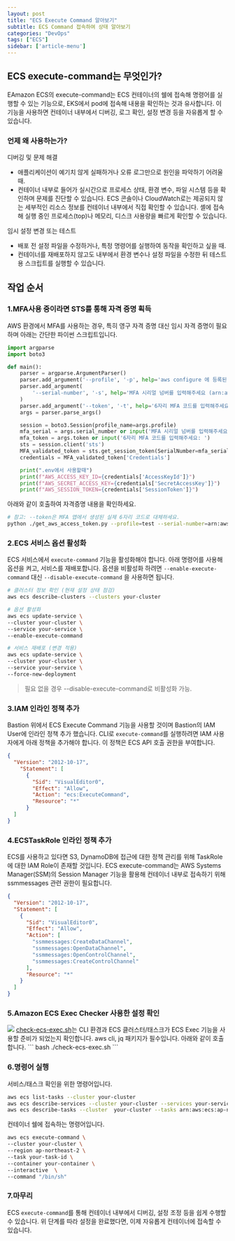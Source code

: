 ```yaml
---
layout: post
title: "ECS Execute Command 알아보기"
subtitle: ECS Command 접속하여 상태 알아보기
categories: "DevOps"
tags: ["ECS"]
sidebar: ['article-menu']
---
```


## ECS execute-command는 무엇인가? 
EAmazon ECS의 execute-command는 ECS 컨테이너의 쉘에 접속해 명령어를 실행할 수 있는 기능으로, EKS에서 pod에 접속해 내용을 확인하는 것과 유사합니다. 이 기능을 사용하면 컨테이너 내부에서 디버깅, 로그 확인, 설정 변경 등을 자유롭게 할 수 있습니다.

### 언제 왜 사용하는가?
디버깅 및 문제 해결
- 애플리케이션이 예기치 않게 실패하거나 오류 로그만으로 원인을 파악하기 어려울 때.
- 컨테이너 내부로 들어가 실시간으로 프로세스 상태, 환경 변수, 파일 시스템 등을 확인하며 문제를 진단할 수 있습니다. ECS 콘솔이나 CloudWatch로는 제공되지 않는 세부적인 리소스 정보를 컨테이너 내부에서 직접 확인할 수 있습니다. 셸에 접속해 실행 중인 프로세스(top)나 메모리, 디스크 사용량을 빠르게 확인할 수 있습니다.

임시 설정 변경 또는 테스트
- 배포 전 설정 파일을 수정하거나, 특정 명령어를 실행하여 동작을 확인하고 싶을 때.
- 컨테이너를 재배포하지 않고도 내부에서 환경 변수나 설정 파일을 수정한 뒤 테스트용 스크립트를 실행할 수 있습니다.


## 작업 순서

### 1.MFA사용 중이라면 STS를 통해 자격 증명 획득
AWS 환경에서 MFA를 사용하는 경우, 특히 영구 자격 증명 대신 임시 자격 증명이 필요하며 아래는 간단한 파이썬 스크립트입니다.

``` python
import argparse
import boto3

def main():
    parser = argparse.ArgumentParser()
    parser.add_argument('--profile', '-p', help='aws configure 에 등록된 profile 을 입력해주세요', default='default')
    parser.add_argument(
        '--serial-number', '-s', help='MFA 시리얼 넘버를 입력해주세요 (arn:aws:iam::{account}:mfa/{username})'
    )
    parser.add_argument('--token', '-t', help='6자리 MFA 코드를 입력해주세요')
    args = parser.parse_args()

    session = boto3.Session(profile_name=args.profile)
    mfa_serial = args.serial_number or input('MFA 시리얼 넘버를 입력해주세요 (arn:aws:iam::{account}:mfa/{username}): ')
    mfa_token = args.token or input('6자리 MFA 코드를 입력해주세요: ')
    sts = session.client('sts')
    MFA_validated_token = sts.get_session_token(SerialNumber=mfa_serial, TokenCode=mfa_token)
    credentials = MFA_validated_token['Credentials']

    print(".env에서 사용할때")
    print(f"AWS_ACCESS_KEY_ID={credentials['AccessKeyId']}")
    print(f"AWS_SECRET_ACCESS_KEY={credentials['SecretAccessKey']}")
    print(f"AWS_SESSION_TOKEN={credentials['SessionToken']}")
```

아래와 같이 호출하여 자격증명 내용을 확인하세요.
``` bash
# 참고: --token은 MFA 앱에서 생성된 실제 6자리 코드로 대체하세요.
python ./get_aws_access_token.py --profile=test --serial-number=arn:aws:iam::11223344:mfa/gotp --token 1112222
```

### 2.ECS 서비스 옵션 활성화
ECS 서비스에서 `execute-command` 기능을 활성화해야 합니다. 아래 명령어를 사용해 옵션을 켜고, 서비스를 재배포합니다. 옵션을 비활성화 하려면 `--enable-execute-command` 대신 `--disable-execute-command` 을 사용하면 됩니다.

``` bash
# 클러스터 정보 확인 (현재 설정 상태 점검)
aws ecs describe-clusters --clusters your-cluster

# 옵션 활성화
aws ecs update-service \
--cluster your-cluster \
--service your-service \
--enable-execute-command

# 서비스 재배포 (변경 적용)
aws ecs update-service \
--cluster your-cluster \
--service your-service \
--force-new-deployment
```
> 필요 없을 경우 --disable-execute-command로 비활성화 가능.

### 3.IAM 인라인 정책 추가
Bastion 위에서 ECS Execute Command 기능을 사용할 것이며 Bastion의 IAM User에 인라인 정책 추가 했습니다.
CLI로 `execute-command`를 실행하려면 IAM 사용자에게 아래 정책을 추가해야 합니다. 이 정책은 ECS API 호출 권한을 부여합니다.

``` json
{
  "Version": "2012-10-17",
	"Statement": [
      {
	    "Sid": "VisualEditor0",
		"Effect": "Allow",
		"Action": "ecs:ExecuteCommand",
		"Resource": "*"
	  }
  ]
}
```

### 4.ECSTaskRole 인라인 정책 추가
ECS를 사용하고 있다면 S3, DynamoDB에 접근에 대한 정책 관리를 위해 TaskRole에 대한 IAM Role이 존재할 것입니다. 
ECS execute-command는 AWS Systems Manager(SSM)의 Session Manager 기능을 활용해 컨테이너 내부로 접속하기 위해 ssmmessages 관련 권한이 필요합니다.

``` json
{
  "Version": "2012-10-17",
  "Statement": [
    {
	  "Sid": "VisualEditor0",
	  "Effect": "Allow",
      "Action": [
	  	"ssmmessages:CreateDataChannel",
		"ssmmessages:OpenDataChannel",
		"ssmmessages:OpenControlChannel",
		"ssmmessages:CreateControlChannel"
	  ],
	  "Resource": "*"
	}
  ]
}
```


### 5.Amazon ECS Exec Checker 사용한 설정 확인
<img src="https://github.com/aws-containers/amazon-ecs-exec-checker/blob/main/demo.gif?raw=true" />
<a href="https://github.com/aws-containers/amazon-ecs-exec-checker">check-ecs-exec.sh</a>는 CLI 환경과 ECS 클러스터/태스크가 ECS Exec 기능을 사용할 준비가 되었는지 확인합니다. aws cli, jq 패키지가 필수입니다. 아래와 같이 호출합니다.
``` bash
./check-ecs-exec.sh <YOUR_ECS_CLUSTER_NAME> <YOUR_ECS_TASK_ID>
```

### 6.명령어 실행
서비스/태스크 확인을 위한 명령어입니다.
``` bash
aws ecs list-tasks --cluster your-cluster
aws ecs describe-services --cluster your-cluster --services your-service
aws ecs describe-tasks --cluster  your-cluster --tasks arn:aws:ecs:ap-northeast-2:123123:task/your-cluster/123123
```

컨테이너 쉘에 접속하는 명령어입니다.
``` bash
aws ecs execute-command \
--cluster your-cluster \
--region ap-northeast-2 \
--task your-task-id \
--container your-container \
--interactive  \
--command "/bin/sh"
```

### 7.마무리
ECS `execute-command`를 통해 컨테이너 내부에서 디버깅, 설정 조정 등을 쉽게 수행할 수 있습니다. 위 단계를 따라 설정을 완료했다면, 이제 자유롭게 컨테이너에 접속할 수 있습니다.